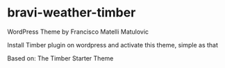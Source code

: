 
# bravi-weather-timber
WordPress Theme by
Francisco Matelli Matulovic

Install Timber plugin on wordpress and activate this theme, simple as that


Based on: The Timber Starter Theme
